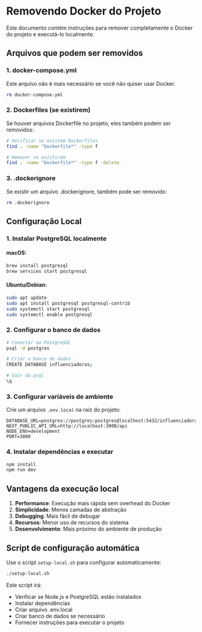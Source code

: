 # Removendo Docker do Projeto

Este documento contém instruções para remover completamente o Docker do projeto e executá-lo localmente.

## Arquivos que podem ser removidos

### 1. docker-compose.yml
Este arquivo não é mais necessário se você não quiser usar Docker.

```bash
rm docker-compose.yml
```

### 2. Dockerfiles (se existirem)
Se houver arquivos Dockerfile no projeto, eles também podem ser removidos:

```bash
# Verificar se existem Dockerfiles
find . -name "Dockerfile*" -type f

# Remover se existirem
find . -name "Dockerfile*" -type f -delete
```

### 3. .dockerignore
Se existir um arquivo .dockerignore, também pode ser removido:

```bash
rm .dockerignore
```

## Configuração Local

### 1. Instalar PostgreSQL localmente

#### macOS:
```bash
brew install postgresql
brew services start postgresql
```

#### Ubuntu/Debian:
```bash
sudo apt update
sudo apt install postgresql postgresql-contrib
sudo systemctl start postgresql
sudo systemctl enable postgresql
```

### 2. Configurar o banco de dados

```bash
# Conectar ao PostgreSQL
psql -U postgres

# Criar o banco de dados
CREATE DATABASE influenciadoras;

# Sair do psql
\q
```

### 3. Configurar variáveis de ambiente

Crie um arquivo `.env.local` na raiz do projeto:

```env
DATABASE_URL=postgres://postgres:postgres@localhost:5432/influenciadoras
NEXT_PUBLIC_API_URL=http://localhost:3000/api
NODE_ENV=development
PORT=3000
```

### 4. Instalar dependências e executar

```bash
npm install
npm run dev
```

## Vantagens da execução local

1. **Performance**: Execução mais rápida sem overhead do Docker
2. **Simplicidade**: Menos camadas de abstração
3. **Debugging**: Mais fácil de debugar
4. **Recursos**: Menor uso de recursos do sistema
5. **Desenvolvimento**: Mais próximo do ambiente de produção

## Script de configuração automática

Use o script `setup-local.sh` para configurar automaticamente:

```bash
./setup-local.sh
```

Este script irá:
- Verificar se Node.js e PostgreSQL estão instalados
- Instalar dependências
- Criar arquivo .env.local
- Criar banco de dados se necessário
- Fornecer instruções para executar o projeto 